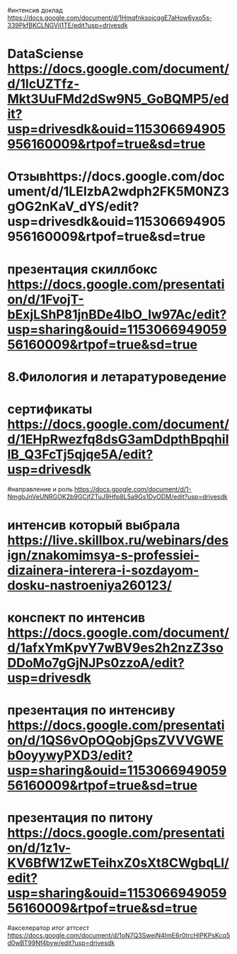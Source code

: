 #интенсив доклад https://docs.google.com/document/d/1HmqfnksoicqgE7aHow6yxo5s-339PkfBKCLNGVjI1TE/edit?usp=drivesdk
# DataSciense https://docs.google.com/document/d/1IcUZTfz-Mkt3UuFMd2dSw9N5_GoBQMP5/edit?usp=drivesdk&ouid=115306694905956160009&rtpof=true&sd=true
# Отзывhttps://docs.google.com/document/d/1LEIzbA2wdph2FK5M0NZ3gOG2nKaV_dYS/edit?usp=drivesdk&ouid=115306694905956160009&rtpof=true&sd=true
# презентация скиллбокс https://docs.google.com/presentation/d/1FvojT-bExjLShP81jnBDe4lbO_lw97Ac/edit?usp=sharing&ouid=115306694905956160009&rtpof=true&sd=true
# 8.Филология и летаратуроведение
# сертификаты https://docs.google.com/document/d/1EHpRwezfq8dsG3amDdpthBpqhiIlB_Q3FcTj5qjqe5A/edit?usp=drivesdk
#направление и роль https://docs.google.com/document/d/1-NmgbJnVeUNRGOK2b9GCjfZTuJ9Hfp8L5a9Gs1DvODM/edit?usp=drivesdk
# интенсив который выбрала https://live.skillbox.ru/webinars/design/znakomimsya-s-professiei-dizainera-interera-i-sozdayom-dosku-nastroeniya260123/
# конспект по интенсив https://docs.google.com/document/d/1afxYmKpvY7wBV9es2h2nzZ3soDDoMo7gGjNJPs0zzoA/edit?usp=drivesdk
# презентация по интенсиву https://docs.google.com/presentation/d/1QS6vOpOQobjGpsZVVVGWEb0oyywyPXD3/edit?usp=sharing&ouid=115306694905956160009&rtpof=true&sd=true
# презентация по питону https://docs.google.com/presentation/d/1z1v-KV6BfW1ZwETeihxZ0sXt8CWgbqLl/edit?usp=sharing&ouid=115306694905956160009&rtpof=true&sd=true
#акселератор итог аттсест https://docs.google.com/document/d/1oN7Q3SwejN4ImE6r0trcHIPKPsKcq5d0wBT99Nf4byw/edit?usp=drivesdk
